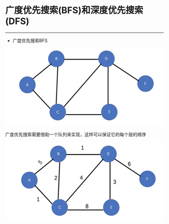 # 广度优先搜索(BFS)和深度优先搜索(DFS)
-----

* 广度优先搜索BFS

![picture](https://github.com/shenhongcai/algorithm/blob/master/1.png)


                
           
           
广度优先搜索需要借助一个队列来实现，这样可以保证它的每个层的顺序























![picture](https://github.com/shenhongcai/algorithm/blob/master/2.png)











